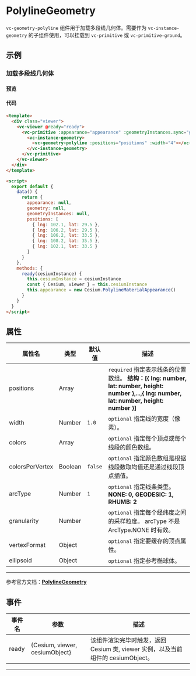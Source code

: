 # PolylineGeometry

`vc-geometry-polyline` 组件用于加载多段线几何体。需要作为 `vc-instance-geometry` 的子组件使用，可以挂载到 `vc-primitive` 或 `vc-primitive-ground`。

## 示例

### 加载多段线几何体

#### 预览

<doc-preview>
  <template>
    <div class="viewer">
      <vc-viewer @ready="ready">
        <vc-primitive :appearance="appearance" :geometryInstances.sync="geometryInstances">
          <vc-instance-geometry>
            <vc-geometry-polyline :positions="positions" :width="4"></vc-geometry-polyline>
          </vc-instance-geometry>
        </vc-primitive>
      </vc-viewer>
    </div>
  </template>

  <script>
    export default {
      data() {
        return {
          appearance: null,
          geometry: null,
          geometryInstances: null,
          positions: [
            { lng: 102.1, lat: 29.5 },
            { lng: 106.2, lat: 29.5 },
            { lng: 106.2, lat: 33.5 },
            { lng: 108.2, lat: 35.5 },
            { lng: 102.1, lat: 33.5 }
          ]
        }
      },
      methods: {
        ready(cesiumInstance) {
          this.cesiumInstance = cesiumInstance
          const { Cesium, viewer } = this.cesiumInstance
          this.appearance = new Cesium.PolylineMaterialAppearance()
        }
      }
    }
  </script>
</doc-preview>

#### 代码

```html
<template>
  <div class="viewer">
    <vc-viewer @ready="ready">
      <vc-primitive :appearance="appearance" :geometryInstances.sync="geometryInstances">
        <vc-instance-geometry>
          <vc-geometry-polyline :positions="positions" :width="4"></vc-geometry-polyline>
        </vc-instance-geometry>
      </vc-primitive>
    </vc-viewer>
  </div>
</template>

<script>
  export default {
    data() {
      return {
        appearance: null,
        geometry: null,
        geometryInstances: null,
        positions: [
          { lng: 102.1, lat: 29.5 },
          { lng: 106.2, lat: 29.5 },
          { lng: 106.2, lat: 33.5 },
          { lng: 108.2, lat: 35.5 },
          { lng: 102.1, lat: 33.5 }
        ]
      }
    },
    methods: {
      ready(cesiumInstance) {
        this.cesiumInstance = cesiumInstance
        const { Cesium, viewer } = this.cesiumInstance
        this.appearance = new Cesium.PolylineMaterialAppearance()
      }
    }
  }
</script>
```

## 属性

<!-- prettier-ignore -->
| 属性名         | 类型   | 默认值 | 描述                                                                                                |
| -------------- | ------ | ------ | --------------------------------------------------------------------------------------------------- |
| positions | Array | | `required` 指定表示线条的位置数组。 **结构：[{ lng: number, lat: number, height: number },...,{ lng: number, lat: number, height: number }]** |
| width | Number | `1.0` | `optional` 指定线的宽度（像素）。 |
| colors | Array |  | `optional` 指定每个顶点或每个线段的颜色数组。 |
| colorsPerVertex | Boolean | `false` | `optional` 指定颜色数组是根据线段数取均值还是通过线段顶点插值。 |
| arcType | Number | `1` | `optional` 指定线条类型。 **NONE: 0, GEODESIC: 1, RHUMB: 2** |
| granularity | Number | | `optional` 指定每个经纬度之间的采样粒度。 arcType 不是 ArcType.NONE 时有效。 |
| vertexFormat | Object | | `optional` 指定要缓存的顶点属性。 |
| ellipsoid | Object | | `optional` 指定参考椭球体。 |

---

参考官方文档：**[PolylineGeometry](https://cesium.com/docs/cesiumjs-ref-doc/PolylineGeometry.html)**

## 事件

| 事件名 | 参数                           | 描述                                                                             |
| ------ | ------------------------------ | -------------------------------------------------------------------------------- |
| ready  | {Cesium, viewer, cesiumObject} | 该组件渲染完毕时触发，返回 Cesium 类, viewer 实例，以及当前组件的 cesiumObject。 |

---
